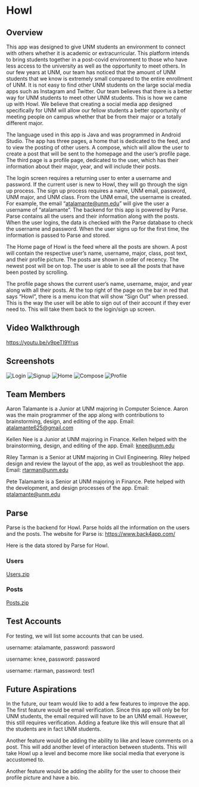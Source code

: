 # Howl

## Overview
This app was designed to give UNM students an environment to connect with others whether it is academic or extracurricular. This platform intends to bring students together in a post-covid environment to those who have less access to the university as well as the opportunity to meet others. In our few years at UNM, our team has noticed that the amount of UNM students that we know is extremely small compared to the entire enrollment of UNM. It is not easy to find other UNM students on the large social media apps such as Instagram and Twitter. Our team believes that there is a better way for UNM students to meet other UNM students. This is how we came up with Howl. We believe that creating a social media app designed specifically for UNM will allow our fellow students a better opportunity of meeting people on campus whether that be from their major or a totally different major. 

The language used in this app is Java and was programmed in Android Studio. The app has three pages, a home that is dedicated to the feed, and to view the posting of other users. A compose, which will allow the user to create a post that will be sent to the homepage and the user’s profile page. The third page is a profile page, dedicated to the user, which has their information about their major, year, and will include their posts. 

The login screen requires a returning user to enter a username and password. If the current user is new to Howl, they will go through the sign up process. The sign up process requires a name, UNM email, password, UNM major, and UNM class. From the UNM email, the username is created. For example, the email “atalamante@unm.edu” will give the user a username of “atalamante”. The backend for this app is powered by Parse. Parse contains all the users and their information along with the posts. When the user logins, the data is checked with the Parse database to check the username and password. When the user signs up for the first time, the information is passed to Parse and stored. 

The Home page of Howl is the feed where all the posts are shown. A post will contain the respective user’s name, username, major, class, post text, and their profile picture. The posts are shown in order of recency. The newest post will be on top. The user is able to see all the posts that have been posted by scrolling.

The profile page shows the current user’s name, username, major, and year along with all their posts. At the top right of the page on the bar in red that says “Howl”, there is a menu icon that will show “Sign Out” when pressed. This is the way the user will be able to sign out of their account if they ever need to. This will take them back to the login/sign up screen.

## Video Walkthrough
https://youtu.be/v9peTI9Yrus

## Screenshots
![Login](https://user-images.githubusercontent.com/76193359/148019959-903d5da0-d992-4829-93b9-06839a5c2197.jpg)
![Signup](https://user-images.githubusercontent.com/76193359/148019964-655a6548-4a68-4e2e-b65f-904b26401adb.jpg)
![Home](https://user-images.githubusercontent.com/76193359/148019793-0d24ef3e-e9f1-4263-acc8-c51f51af72a0.jpg)
![Compose](https://user-images.githubusercontent.com/76193359/148019801-9f15a7a0-4493-4eae-bccb-79f6c632d220.jpg)
![Profile](https://user-images.githubusercontent.com/76193359/148019803-9de9451e-dc6e-4ac3-a643-e008baa49d00.jpg)

## Team Members
Aaron Talamante is a Junior at UNM majoring in Computer Science. Aaron was the main programmer of the app along with contributions to brainstorming, design, and editing of the app.
Email: atalamante625@gmail.com  

Kellen Nee is a Junior at UNM majoring in Finance. Kellen helped with the brainstorming, design, and editing of the app.
Email: knee@unm.edu 
	
Riley Tarman is a Senior at UNM majoring in Civil Engineering. Riley helped design and review the layout of the app, as well as troubleshoot the app. 
Email: rtarman@unm.edu 

Pete Talamante is a Senior at UNM majoring in Finance. Pete helped with the development, and design processes of the app. 
Email: ptalamante@unm.edu 

## Parse
Parse is the backend for Howl. Parse holds all the information on the users and the posts. The website for Parse is: https://www.back4app.com/

Here is the data stored by Parse for Howl. 

### Users 
[Users.zip](https://github.com/atalamante/Howl/files/7805794/Users.zip)


### Posts
[Posts.zip](https://github.com/atalamante/Howl/files/7805796/Posts.zip)

## Test Accounts
For testing, we will list some accounts that can be used. 

username: atalamante, password: password

username: knee, password: password

username: rtarman, password: test1

## Future Aspirations
In the future, our team would like to add a few features to improve the app. The first feature would be email verification. Since this app will only be for UNM students, the email required will have to be an UNM email. However, this still requires verification. Adding a feature like this will ensure that all the students are in fact UNM students. 

Another feature would be adding the ability to like and leave comments on a post. This will add another level of interaction between students. This will take Howl up a level and become more like social media that everyone is accustomed to.

Another feature would be adding the ability for the user to choose their profile picture and have a bio.
